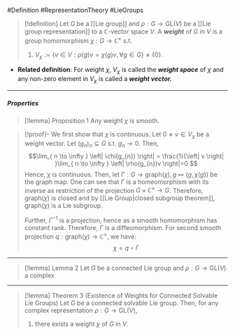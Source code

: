 #Definition #RepresentationTheory #LieGroups 

> [!definition]
> Let $G$ be a [[Lie group]] and $\rho:G\to \text{GL}(V)$ be a [[Lie group representation]] to a $\mathbb{C}$-vector space $V$. A ***weight*** of $G$ in $V$ is a group homomorphism $\chi:G\to \mathbb{C}^\times$ s.t. 
> 1. $V_{\chi}:=\{ v\in V:\rho(g)v=\chi(g)v,\forall g\in G \}\neq \{ 0 \}$.

- **Related definition**: For weight $\chi$, $V_{\chi}$ is called the ***weight space*** of $\chi$ and any non-zero element in $V_{\chi}$ is called a ***weight vector.***
---
##### Properties
> [!lemma] Proposition 1
> Any weight $\chi$ is smooth.

> [!proof]-
> We first show that $\chi$ is continuous. Let $0\neq v\in V_{\chi}$ be a weight vector. Let $(g_{n})_{n}\subseteq G$ s.t. $g_{n}\to 0$. Then, $$\lim_{ n \to \infty } \left| \chi(g_{n}) \right| = \frac{1}{\left| v \right| }\lim_{ n \to \infty } \left| \rho(g_{n})v \right|=0 $$Hence, $\chi$ is continuous. Then, let $\Gamma:G\to \text{graph}(\chi),g\mapsto (g,\chi(g))$ be the graph map. One can see that $\Gamma$ is a homeomorphism with its inverse as restriction of the projection $G\times \mathbb{C}^\times\to G$. Therefore, $\text{graph}(\chi)$ is closed and by [[Lie Group|closed subgroup theorem]], $\text{graph}(\chi)$ is a Lie subgroup.
> 
> Further, $\Gamma ^{-1}$ is a projection, hence as a smooth homomorphism has constant rank. Therefore, $\Gamma$ is a diffeomorphism. For second smooth projection $q:\text{graph}(\chi)\to \mathbb{C}^\times$, we have: $$\chi=q\circ \Gamma$$
---
> [!lemma] Lemma 2
> Let $G$ be a connected Lie group and $\rho:G\to \text{GL}(V)$ a complex 
---
> [!lemma] Theorem 3 (Existence of Weights for Connected Solvable Lie Groups)
> Let $G$ be a connected solvable Lie group. Then, for any complex representation $\rho:G\to \text{GL}(V)$, 
> 1. there exists a weight $\chi$ of $G$ in $V$.